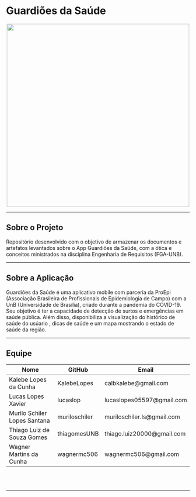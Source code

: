 # Guardiões da Saúde

<div align="center">
  <a href = "https://github.com/Requisitos-de-Software/2020.1-GuardioesdaSaude">
    <img src="/docs/assets/guardioes.png" width="500px"/>
  </a>
</div>
  
---

## Sobre o Projeto
Repositório desenvolvido com o objetivo de armazenar os documentos e artefatos levantados sobre o App Guardiões da Saúde, com a ótica e conceitos ministrados na disciplina Engenharia de Requisitos (FGA-UNB).

---

## Sobre a Aplicação
Guardiões da Saúde é uma aplicativo mobile com parceria da ProEpi (Associação Brasileira de Profissionais de Epidemiologia de Campo) com a UnB (Universidade de Brasília), criado durante a pandemia do COVID-19. Seu objetivo é ter a capacidade de detecção de surtos e emergências em saúde pública. Além disso, disponibiliza a visualização do histórico de saúde do usúario , dicas de saúde e um mapa mostrando o estado de saúde da região.

---

## Equipe 

<table >
  <thead>
    <th>Nome</th>
    <th>GitHub</th>
    <th>Email</th>
  </thead>
  <tbody>
    <tr> 
      <td>Kalebe Lopes da Cunha</td>
      <td>KalebeLopes</td>
      <td>calbkalebe@gmail.com</td>
    </tr>  
    <tr>
      <td>Lucas Lopes Xavier</td>
      <td>lucaslop</td>
      <td>lucaslopes05597@gmail.com</td>
    </tr> 
    <tr>
      <td>Murilo Schiler Lopes Santana</td>
      <td>muriloschiler</td>
      <td>muriloschiler.ls@gmail.com</td>
    </tr> 
    <tr>
      <td>Thiago Luiz de Souza Gomes</td>
      <td>thiagomesUNB</td>
      <td>thiago.luiz20000@gmail.com</td>
    </tr> 
    <tr>
      <td>Wagner Martins da Cunha</td>
      <td>wagnermc506</td>
      <td>wagnermc506@gmail.com</td>
    </tr> 
  </tbody>  
</table> 

<br>
<br>





---

